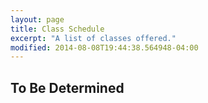 ```yaml
---
layout: page
title: Class Schedule
excerpt: "A list of classes offered."
modified: 2014-08-08T19:44:38.564948-04:00
---
```


## To Be Determined

